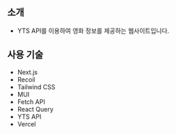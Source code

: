## 소개

- YTS API를 이용하여 영화 정보를 제공하는 웹사이트입니다.

## 사용 기술
- Next.js
- Recoil
- Tailwind CSS
- MUI
- Fetch API
- React Query
- YTS API
- Vercel
